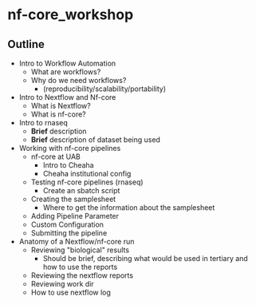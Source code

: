 # nf-core_workshop

## Outline

* Intro to Workflow Automation
  * What are workflows?
  * Why do we need workflows?
    * (reproducibility/scalability/portability)
* Intro to Nextflow and Nf-core
  * What is Nextflow?
  * What is nf-core?
* Intro to rnaseq
  * **Brief** description
  * **Brief** description of dataset being used
* Working with nf-core pipelines
  * nf-core at UAB
    * Intro to Cheaha
    * Cheaha institutional config
  * Testing nf-core pipelines (rnaseq)
    * Create an sbatch script
  * Creating the samplesheet
    * Where to get the information about the samplesheet
  * Adding Pipeline Parameter
  * Custom Configuration
  * Submitting the pipeline
* Anatomy of a Nextflow/nf-core run
  * Reviewing "biological" results
    * Should be brief, describing what would be used in tertiary and how to use the reports
  * Reviewing the nextflow reports
  * Reviewing work dir
  * How to use nextflow log

